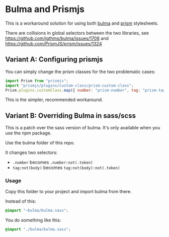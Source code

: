 # Bulma and Prismjs

This is a workaround solution for using both [bulma](https://github.com/jgthms/bulma) and [prism](https://github.com/PrismJS/prism) stylesheets.

There are collisions in global selectors between the two libraries, see https://github.com/jgthms/bulma/issues/1708 and https://github.com/PrismJS/prism/issues/1324

## Variant A: Configuring prismjs

You can simply change the prism classes for the two problematic cases:

```javascript
import Prism from "prismjs";
import "prismjs/plugins/custom-class/prism-custom-class";
Prism.plugins.customClass.map({ number: "prism-number", tag: "prism-tag" });
```
This is the simpler, recommended workaround.

## Variant B: Overriding Bulma in sass/scss

This is a patch over the sass version of bulma. It's only available when you use the npm package.

Use the bulma folder of this repo.

It changes two selectors: 
- `.number` becomes `.number:not(.token)`
- `tag:not(body)` becomes `tag:not(body):not(.token)`

### Usage

Copy this folder to your project and import bulma from there.

Instead of this:
```scss
@import "~bulma/bulma.sass";
```

You do something like this:
```scss
@import "./bulma/bulma.sass";
```
